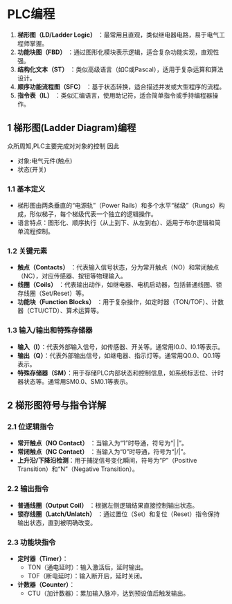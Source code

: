 # PLC编程

1. **梯形图（LD/Ladder Logic）** ：最常用且直观，类似继电器电路，易于电气工程师掌握。  
2. **功能块图（FBD）** ：通过图形化模块表示逻辑，适合复杂功能实现，直观性强。  
3. **结构化文本（ST）** ：类似高级语言（如C或Pascal），适用于复杂运算和算法设计。  
4. **顺序功能流程图（SFC）** ：基于状态转换，适合描述并发或大型程序的流程。  
5. **指令表（IL）** ：类似汇编语言，使用助记符，适合简单指令或手持编程器操作。  

## 1 梯形图(Ladder Diagram)编程

众所周知,PLC主要完成对对象的控制
因此
- 对象:电气元件(触点)
- 状态(开关)

### 1.1 基本定义  
- 梯形图由两条垂直的“电源轨”（Power Rails）和多个水平“梯级”（Rungs）构成，形似梯子，每个梯级代表一个独立的逻辑操作。  
- 语言特点：图形化、顺序执行（从上到下、从左到右）、适用于布尔逻辑和简单流程控制。  

### 1.2 关键元素  
- **触点（Contacts）** ：代表输入信号状态，分为常开触点（NO）和常闭触点（NC），对应传感器、按钮等物理输入。  
- **线圈（Coils）** ：代表输出动作，如继电器、电机启动器，包括普通线圈、锁存线圈（Set/Reset）等。  
- **功能块（Function Blocks）** ：用于复杂操作，如定时器（TON/TOF）、计数器（CTU/CTD）、算术运算等。  

### 1.3 输入/输出和特殊存储器
- **输入（I）**：代表外部输入信号，如传感器、开关等。通常用I0.0、I0.1等表示。
- **输出（Q）**：代表外部输出信号，如继电器、指示灯等。通常用Q0.0、Q0.1等表示。
- **特殊存储器（SM）**：用于存储PLC内部状态和控制信息，如系统标志位、计时器状态等。通常用SM0.0、SM0.1等表示。

## 2 梯形图符号与指令详解  
### 2.1 位逻辑指令  
- **常开触点（NO Contact）** ：当输入为“1”时导通，符号为“| |”。  
- **常闭触点（NC Contact）** ：当输入为“0”时导通，符号为“|/|”。  
- **上升沿/下降沿检测**：用于捕捉信号变化瞬间，符号为“P”（Positive Transition）和“N”（Negative Transition）。  

### 2.2 输出指令  
- **普通线圈（Output Coil）** ：根据左侧逻辑结果直接控制输出状态。  
- **锁存线圈（Latch/Unlatch）** ：通过置位（Set）和复位（Reset）指令保持输出状态，直到被明确改变。  

### 2.3 功能块指令  
- **定时器（Timer）**：  
  - TON（通电延时）：输入激活后，延时输出。  
  - TOF（断电延时）：输入断开后，延时关闭。  
- **计数器（Counter）**：  
  - CTU（加计数器）：累加输入脉冲，达到预设值后触发输出。


